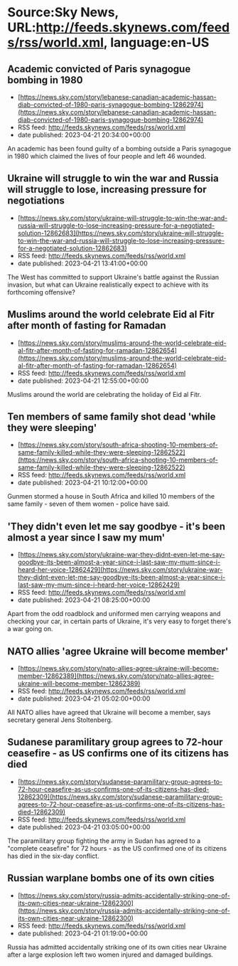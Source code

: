 # Source:Sky News, URL:http://feeds.skynews.com/feeds/rss/world.xml, language:en-US

## Academic convicted of Paris synagogue bombing in 1980
 - [https://news.sky.com/story/lebanese-canadian-academic-hassan-diab-convicted-of-1980-paris-synagogue-bombing-12862974](https://news.sky.com/story/lebanese-canadian-academic-hassan-diab-convicted-of-1980-paris-synagogue-bombing-12862974)
 - RSS feed: http://feeds.skynews.com/feeds/rss/world.xml
 - date published: 2023-04-21 20:34:00+00:00

An academic has been found guilty of a bombing outside a Paris synagogue in 1980 which claimed the lives of four people and left 46 wounded.

## Ukraine will struggle to win the war and Russia will struggle to lose, increasing pressure for negotiations
 - [https://news.sky.com/story/ukraine-will-struggle-to-win-the-war-and-russia-will-struggle-to-lose-increasing-pressure-for-a-negotiated-solution-12862683](https://news.sky.com/story/ukraine-will-struggle-to-win-the-war-and-russia-will-struggle-to-lose-increasing-pressure-for-a-negotiated-solution-12862683)
 - RSS feed: http://feeds.skynews.com/feeds/rss/world.xml
 - date published: 2023-04-21 13:41:00+00:00

The West has committed to support Ukraine's battle against the Russian invasion, but what can Ukraine realistically expect to achieve with its forthcoming offensive?

## Muslims around the world celebrate Eid al Fitr after month of fasting for Ramadan
 - [https://news.sky.com/story/muslims-around-the-world-celebrate-eid-al-fitr-after-month-of-fasting-for-ramadan-12862654](https://news.sky.com/story/muslims-around-the-world-celebrate-eid-al-fitr-after-month-of-fasting-for-ramadan-12862654)
 - RSS feed: http://feeds.skynews.com/feeds/rss/world.xml
 - date published: 2023-04-21 12:55:00+00:00

Muslims around the world are celebrating the holiday of Eid al Fitr.&#160;

## Ten members of same family shot dead 'while they were sleeping'
 - [https://news.sky.com/story/south-africa-shooting-10-members-of-same-family-killed-while-they-were-sleeping-12862522](https://news.sky.com/story/south-africa-shooting-10-members-of-same-family-killed-while-they-were-sleeping-12862522)
 - RSS feed: http://feeds.skynews.com/feeds/rss/world.xml
 - date published: 2023-04-21 10:12:00+00:00

Gunmen stormed a house in South Africa and killed 10 members of the same family - seven of them women - police have said.

## 'They didn't even let me say goodbye - it's been almost a year since I saw my mum'
 - [https://news.sky.com/story/ukraine-war-they-didnt-even-let-me-say-goodbye-its-been-almost-a-year-since-i-last-saw-my-mum-since-i-heard-her-voice-12862429](https://news.sky.com/story/ukraine-war-they-didnt-even-let-me-say-goodbye-its-been-almost-a-year-since-i-last-saw-my-mum-since-i-heard-her-voice-12862429)
 - RSS feed: http://feeds.skynews.com/feeds/rss/world.xml
 - date published: 2023-04-21 08:25:00+00:00

Apart from the odd roadblock and uniformed men carrying weapons and checking your car, in certain parts of Ukraine, it's very easy to forget there's a war going on.

## NATO allies 'agree Ukraine will become member'
 - [https://news.sky.com/story/nato-allies-agree-ukraine-will-become-member-12862389](https://news.sky.com/story/nato-allies-agree-ukraine-will-become-member-12862389)
 - RSS feed: http://feeds.skynews.com/feeds/rss/world.xml
 - date published: 2023-04-21 05:02:00+00:00

All NATO allies have agreed that Ukraine will become a member, says secretary general Jens Stoltenberg.

## Sudanese paramilitary group agrees to 72-hour ceasefire - as US confirms one of its citizens has died
 - [https://news.sky.com/story/sudanese-paramilitary-group-agrees-to-72-hour-ceasefire-as-us-confirms-one-of-its-citizens-has-died-12862309](https://news.sky.com/story/sudanese-paramilitary-group-agrees-to-72-hour-ceasefire-as-us-confirms-one-of-its-citizens-has-died-12862309)
 - RSS feed: http://feeds.skynews.com/feeds/rss/world.xml
 - date published: 2023-04-21 03:05:00+00:00

The paramilitary group fighting the army in Sudan has agreed to a "complete ceasefire" for 72 hours - as the US confirmed one of its citizens has died in the six-day conflict.

## Russian warplane bombs one of its own cities
 - [https://news.sky.com/story/russia-admits-accidentally-striking-one-of-its-own-cities-near-ukraine-12862300](https://news.sky.com/story/russia-admits-accidentally-striking-one-of-its-own-cities-near-ukraine-12862300)
 - RSS feed: http://feeds.skynews.com/feeds/rss/world.xml
 - date published: 2023-04-21 01:19:00+00:00

Russia has admitted accidentally striking one of its own cities near Ukraine after a large explosion left two women injured and damaged buildings.

